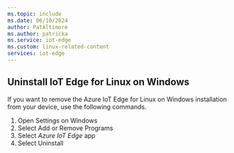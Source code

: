 ```yaml
---
ms.topic: include
ms.date: 06/10/2024
author: PatAltimore
ms.author: patricka
ms.service: iot-edge
ms.custom: linux-related-content
services: iot-edge
---
```


## Uninstall IoT Edge for Linux on Windows

If you want to remove the Azure IoT Edge for Linux on Windows installation from your device, use the following commands.

1. Open Settings on Windows
2. Select Add or Remove Programs
3. Select *Azure IoT Edge* app
4. Select Uninstall
